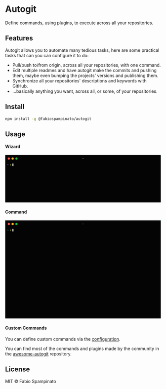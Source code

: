 
# Autogit

Define commands, using plugins, to execute across all your repositories.

## Features

Autogit allows you to automate many tedious tasks, here are some practical tasks that can you can configure it to do:

- Pull/push to/from origin, across all your repositories, with one command.
- Edit multiple readmes and have autogit make the commits and pushing them, maybe even bumping the projects' versions and publishing them.
- Synchronize all your repositories' descriptions and keywords with GitHub.
- ...basically anything you want, across all, or some, of your repositories.

## Install

```sh
npm install -g @fabiospampinato/autogit
```

## Usage

#### Wizard

<p align="center">
	<img src="resources/demo/wizard.gif" alt="Wizard" style="width:816px">
</p>

#### Command

<p align="center">
	<img src="resources/demo/github_sync.gif" alt="GitHub Sync" style="width:816px">
</p>

#### Custom Commands

You can define custom commands via the [configuration](/docs/configuration.md).

You can find most of the commands and plugins made by the community in the [awesome-autogit](https://github.com/fabiospampinato/awesome-autogit) repository.

## License

MIT © Fabio Spampinato
